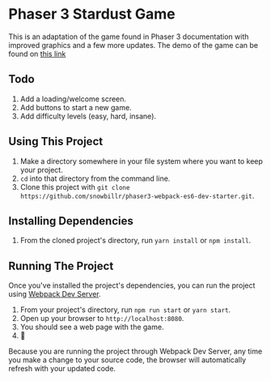 # Phaser 3 Stardust Game

This is an adaptation of the game found in Phaser 3 documentation with improved graphics and a few more updates.
The demo of the game can be found on [this link](https://phaser-jungle-jump.now.sh/)

## Todo
1. Add a loading/welcome screen.
2. Add buttons to start a new game.
3. Add difficulty levels (easy, hard, insane). 

## Using This Project

1. Make a directory somewhere in your file system where you want to keep your project.
1. `cd` into that directory from the command line.
1. Clone this project with `git clone https://github.com/snowbillr/phaser3-webpack-es6-dev-starter.git`.

## Installing Dependencies

1. From the cloned project's directory, run `yarn install` or `npm install`.

## Running The Project

Once you've installed the project's dependencies, you can run the project using [Webpack Dev Server](https://github.com/webpack/webpack-dev-server).

1. From your project's directory, run `npm run start` or `yarn start`.
1. Open up your browser to `http://localhost:8080`.
1. You should see a web page with the game. 
1. :tada:

Because you are running the project through Webpack Dev Server, any time you make a change to your source code, the browser will automatically refresh with your updated code.
